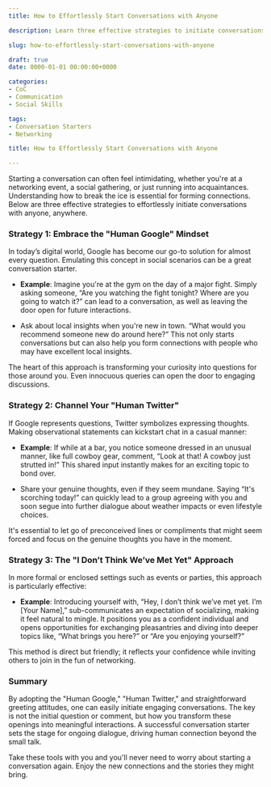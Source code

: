 ```yaml
---
title: How to Effortlessly Start Conversations with Anyone

description: Learn three effective strategies to initiate conversations anywhere, anytime, and become a master at connecting with people.

slug: how-to-effortlessly-start-conversations-with-anyone

draft: true
date: 0000-01-01 00:00:00+0000

categories:
- CoC
- Communication
- Social Skills

tags:
- Conversation Starters
- Networking

title: How to Effortlessly Start Conversations with Anyone

---
```


Starting a conversation can often feel intimidating, whether you're at a networking event, a social gathering, or just running into acquaintances. Understanding how to break the ice is essential for forming connections. Below are three effective strategies to effortlessly initiate conversations with anyone, anywhere.

### Strategy 1: Embrace the "Human Google" Mindset

In today’s digital world, Google has become our go-to solution for almost every question. Emulating this concept in social scenarios can be a great conversation starter.

- **Example**: Imagine you're at the gym on the day of a major fight. Simply asking someone, “Are you watching the fight tonight? Where are you going to watch it?” can lead to a conversation, as well as leaving the door open for future interactions.

- Ask about local insights when you're new in town. “What would you recommend someone new do around here?” This not only starts conversations but can also help you form connections with people who may have excellent local insights.

The heart of this approach is transforming your curiosity into questions for those around you. Even innocuous queries can open the door to engaging discussions.

### Strategy 2: Channel Your "Human Twitter"

If Google represents questions, Twitter symbolizes expressing thoughts. Making observational statements can kickstart chat in a casual manner:

- **Example**: If while at a bar, you notice someone dressed in an unusual manner, like full cowboy gear, comment, “Look at that! A cowboy just strutted in!” This shared input instantly makes for an exciting topic to bond over.

- Share your genuine thoughts, even if they seem mundane. Saying “It's scorching today!” can quickly lead to a group agreeing with you and soon segue into further dialogue about weather impacts or even lifestyle choices.

It's essential to let go of preconceived lines or compliments that might seem forced and focus on the genuine thoughts you have in the moment.

### Strategy 3: The "I Don’t Think We’ve Met Yet" Approach

In more formal or enclosed settings such as events or parties, this approach is particularly effective:

- **Example**: Introducing yourself with, “Hey, I don’t think we’ve met yet. I’m [Your Name],” sub-communicates an expectation of socializing, making it feel natural to mingle. It positions you as a confident individual and opens opportunities for exchanging pleasantries and diving into deeper topics like, “What brings you here?” or “Are you enjoying yourself?”

This method is direct but friendly; it reflects your confidence while inviting others to join in the fun of networking.

### Summary

By adopting the "Human Google," "Human Twitter," and straightforward greeting attitudes, one can easily initiate engaging conversations. The key is not the initial question or comment, but how you transform these openings into meaningful interactions. A successful conversation starter sets the stage for ongoing dialogue, driving human connection beyond the small talk.

Take these tools with you and you'll never need to worry about starting a conversation again. Enjoy the new connections and the stories they might bring.
